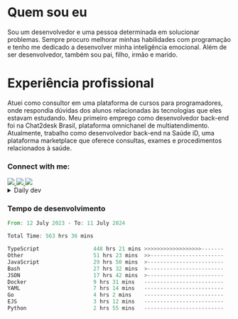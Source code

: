# Quem sou eu
Sou um desenvolvedor e uma pessoa determinada em solucionar problemas. Sempre procuro melhorar minhas habilidades com programação e tenho me dedicado a desenvolver minha inteligência emocional. Além de ser desenvolvedor, também sou pai, filho, irmão e marido.

# Experiência profissional
Atuei como consultor em uma plataforma de cursos para programadores, onde respondia dúvidas dos alunos relacionadas às tecnologias que eles estavam estudando.
Meu primeiro emprego como desenvolvedor back-end foi na Chat2desk Brasil, plataforma omnichanel de multiatendimento.
Atualmente, trabalho como desenvolvedor back-end na Saúde iD, uma plataforma marketplace que oferece consultas, exames e procedimentos relacionados à saúde.

### Connect with me:
<a href="https://www.linkedin.com/in/theusmoreira" target="_blank" >
<img src="https://img.shields.io/badge/linkedin-%230077B5.svg?&style=for-the-badge&logo=linkedin&logoColor=white ">
</a>
<a href="https://www.instagram.com/matheus.s.moreira/" target="_blank">
<img src="https://img.shields.io/badge/instagram-%23E4405F.svg?&style=for-the-badge&logo=instagram&logoColor=white">
</a>
<a href="mailto:matheussm301@gmail.com"  target="_blank">
<img src="https://img.shields.io/badge/gmail-%23E4405F.svg?&style=for-the-badge&logo=gmail&logoColor=white">
</a>


<details>
  <summary>Daily dev </summary>
<p>
  <a href="https://app.daily.dev/matheussantos"><img src="https://github.com/matheus-santos-moreira/matheus-santos-moreira/blob/master/devcard.svg" width="200" alt="Matheus Santos's Dev Card"/></a>
 </p>
</details>

<h3>Tempo de desenvolvimento</h3>

<!--START_SECTION:waka-->

```rust
From: 12 July 2023 - To: 11 July 2024

Total Time: 563 hrs 36 mins

TypeScript                 448 hrs 21 mins >>>>>>>>>>>>>>>>>>-------   72.91 %
Other                      51 hrs 23 mins  >>-----------------------   08.36 %
JavaScript                 29 hrs 50 mins  >------------------------   04.85 %
Bash                       27 hrs 32 mins  >------------------------   04.48 %
JSON                       17 hrs 42 mins  >------------------------   02.88 %
Docker                     9 hrs 31 mins   -------------------------   01.55 %
YAML                       7 hrs 14 mins   -------------------------   01.18 %
Go                         4 hrs 2 mins    -------------------------   00.66 %
EJS                        3 hrs 12 mins   -------------------------   00.52 %
Python                     2 hrs 55 mins   -------------------------   00.48 %
```

<!--END_SECTION:waka-->
